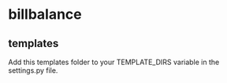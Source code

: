 billbalance
===========

templates
---------

Add this templates folder to your TEMPLATE_DIRS variable in the settings.py file.
